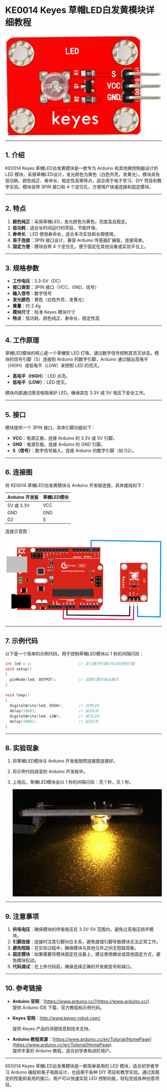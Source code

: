 # KE0014 Keyes 草帽LED白发黄模块详细教程

![image-20250312152912501](media/image-20250312152912501.png)

---

## **1. 介绍**

KE0014 Keyes 草帽LED白发黄模块是一款专为 Arduino 和其他微控制器设计的 LED 模块，采用草帽LED设计，发光颜色为黄色（白色外壳，发黄光）。模块具有低功耗、颜色纯正、寿命长、稳定性高等特点，适合用于电子学习、DIY 项目和教学实验。模块自带 3PIN 接口和 4 个定位孔，方便用户快速连接和固定模块。

---

## **2. 特点**

1. **颜色纯正**：采用草帽LED，发光颜色为黄色，亮度高且稳定。  
2. **低功耗**：适合长时间运行的项目，节能环保。  
3. **寿命长**：LED 使用寿命长，适合多次实验和长期使用。  
4. **易于连接**：3PIN 接口设计，兼容 Arduino 传感器扩展板，连接简单。  
5. **固定方便**：模块自带 4 个定位孔，便于固定在其他设备或实验平台上。  

---

## **3. 规格参数**

- **工作电压**：3.3-5V（DC）  
- **接口类型**：3PIN 接口（VCC、GND、信号）  
- **输入信号**：数字信号  
- **发光颜色**：黄色（白色外壳，发黄光）  
- **重量**：约 2.4g  
- **模块尺寸**：标准 Keyes 模块尺寸  
- **特点**：低功耗、颜色纯正、寿命长、稳定性高  

---

## **4. 工作原理**

草帽LED模块的核心是一个草帽型 LED 灯珠，通过数字信号控制其亮灭状态。模块的信号引脚（S）连接到 Arduino 的数字引脚，Arduino 通过输出高电平（HIGH）或低电平（LOW）来控制 LED 的亮灭。  
- **高电平（HIGH）**：LED 点亮。  
- **低电平（LOW）**：LED 熄灭。  

模块内部通过限流电阻保护 LED，确保其在 3.3V 或 5V 电压下安全工作。

---

## **5. 接口**

模块提供一个 3PIN 接口，具体引脚功能如下：  
- **VCC**：电源正极，连接 Arduino 的 3.3V 或 5V 引脚。  
- **GND**：电源负极，连接 Arduino 的 GND 引脚。  
- **S（信号）**：数字信号输入，连接 Arduino 的数字引脚（如 D2）。  

---

## **6. 连接图**

将 KE0014 草帽LED白发黄模块与 Arduino 开发板连接，具体接线如下：  

| Arduino 开发板 | 草帽LED模块 |  
|----------------|-------------|  
| 5V 或 3.3V     | VCC         |  
| GND            | GND         |  
| D2             | S           |  

连接示意图：  

![image-20250312152929287](media/image-20250312152929287.png)

---

## **7. 示例代码**

以下是一个简单的示例代码，用于控制草帽LED模块以 1 秒的间隔闪烁：

```cpp
int led = 2;                     // 定义数字引脚2为LED控制引脚
void setup()
{
  pinMode(led, OUTPUT);          // 设置引脚为输出模式
}

void loop()
{
  digitalWrite(led, HIGH);       // 点亮LED
  delay(1000);                   // 延迟1秒
  digitalWrite(led, LOW);        // 熄灭LED
  delay(1000);                   // 延迟1秒
}
```

---

## **8. 实验现象**

1. 将草帽LED模块与 Arduino 开发板按照连接图连接好。  

2. 将示例代码烧录到 Arduino 开发板中。  

3. 上电后，草帽LED模块会以 1 秒的间隔闪烁：亮 1 秒，灭 1 秒。  

	![image-20250319095451414](media/image-20250319095451414.png)

---

## **9. 注意事项**

1. **供电电压**：确保模块的供电电压在 3.3V-5V 范围内，避免过高电压损坏模块。  
2. **引脚连接**：连接时注意引脚对应关系，避免接错引脚导致模块无法正常工作。  
3. **避免短路**：在实验过程中，确保模块与其他元件之间无短路现象。  
4. **固定模块**：如果需要将模块固定在设备上，建议使用螺丝或其他固定方式，避免模块松动。  
5. **代码调试**：在上传代码前，确保选择正确的开发板型号和端口。  

---

## **10. 参考链接**

- **Arduino 官网**：[https://www.arduino.cc/](https://www.arduino.cc/)  
  提供 Arduino IDE 下载、官方教程和示例代码。  
  
- **Keyes 官网**：http://www.keyes-robot.com/

  提供 Keyes 产品的详细信息和技术支持。  

- **Arduino 教程资源**：[https://www.arduino.cc/en/Tutorial/HomePage](https://www.arduino.cc/en/Tutorial/HomePage)  
  提供丰富的 Arduino 教程，适合初学者和进阶用户。  

---

KE0014 Keyes 草帽LED白发黄模块是一款简单易用的 LED 模块，适合初学者学习 Arduino 编程和电子电路设计，也适用于各种 DIY 项目和教学实验。通过其稳定的性能和易用的接口，用户可以快速实现 LED 控制功能，轻松完成各种创意项目。

